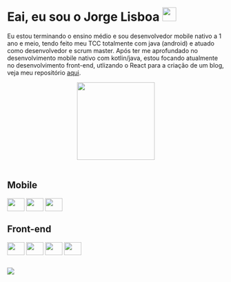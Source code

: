 # Eai, eu sou o Jorge Lisboa <img src="https://emoji.gg/assets/emoji/6184-steep.png" width="32px" height="32px">
Eu estou terminando o ensino médio e sou desenvolvedor mobile nativo a 1 ano e meio, tendo feito meu TCC totalmente com java (android) e atuado como desenvolvedor e scrum master.
Após ter me aprofundado no desenvolvimento mobile nativo com kotlin/java, estou focando atualmente no desenvolvimento front-end, utlizando o React para a criação de um blog, veja meu repositório <a href="https://github.com/jorgelisboa/krhuhun-blog">aqui</a>.

<div align="center">
    <a href="https://github.com/jorgelisboa">
        <img height="180em" src="https://github-readme-stats.vercel.app/api/top-langs/?username=jorgelisboa&layout=compact&langs_count=8&theme=radical" />
    </a>
</div>

<div style="display: inline_block"><br>
    <h2>Mobile</h2>
    <img align="center" height="30" width="40" src="https://cdn.jsdelivr.net/gh/devicons/devicon/icons/android/android-original.svg">
    <img align="center" height="30" width="40" src="https://cdn.jsdelivr.net/gh/devicons/devicon/icons/java/java-original.svg">
    <img align="center" height="30" width="40" src="https://cdn.jsdelivr.net/gh/devicons/devicon/icons/kotlin/kotlin-original.svg">
<h2>Front-end</h2>
    <img align="center" height="30" width="40" src="https://cdn.jsdelivr.net/gh/devicons/devicon/icons/react/react-original-wordmark.svg" />
    <img align="center" height="30" width="40" src="https://cdn.jsdelivr.net/gh/devicons/devicon/icons/javascript/javascript-original.svg" />
    <img align="center" height="30" width="40" src="https://cdn.jsdelivr.net/gh/devicons/devicon/icons/html5/html5-plain.svg" />
    <img align="center" height="30" width="40" src="https://cdn.jsdelivr.net/gh/devicons/devicon/icons/css3/css3-plain.svg" />
</div>

##
<div>
    <a href="https://www.linkedin.com/in/jorge-miguel-teixeira-do-nascimento-lisboa-4a07a41b2/" target="_blank"> 
        <img src="https://img.shields.io/badge/-LinkedIn-%230077B5?style=for-the-badge&logo=linkedin&logoColor=white" target="_blank">
    </a>
</div>
